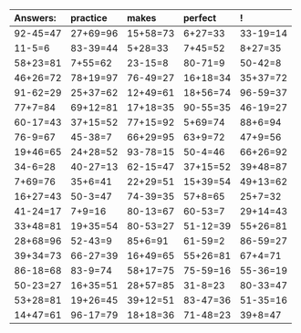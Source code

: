 | Answers: | practice | makes | perfect | ! |
| :--- | :--- | :--- | :--- | :--- |
| 92-45=47 | 27+69=96 | 15+58=73 | 6+27=33 | 33-19=14 | 
| 11-5=6 | 83-39=44 | 5+28=33 | 7+45=52 | 8+27=35 | 
| 58+23=81 | 7+55=62 | 23-15=8 | 80-71=9 | 50-42=8 | 
| 46+26=72 | 78+19=97 | 76-49=27 | 16+18=34 | 35+37=72 | 
| 91-62=29 | 25+37=62 | 12+49=61 | 18+56=74 | 96-59=37 | 
| 77+7=84 | 69+12=81 | 17+18=35 | 90-55=35 | 46-19=27 | 
| 60-17=43 | 37+15=52 | 77+15=92 | 5+69=74 | 88+6=94 | 
| 76-9=67 | 45-38=7 | 66+29=95 | 63+9=72 | 47+9=56 | 
| 19+46=65 | 24+28=52 | 93-78=15 | 50-4=46 | 66+26=92 | 
| 34-6=28 | 40-27=13 | 62-15=47 | 37+15=52 | 39+48=87 | 
| 7+69=76 | 35+6=41 | 22+29=51 | 15+39=54 | 49+13=62 | 
| 16+27=43 | 50-3=47 | 74-39=35 | 57+8=65 | 25+7=32 | 
| 41-24=17 | 7+9=16 | 80-13=67 | 60-53=7 | 29+14=43 | 
| 33+48=81 | 19+35=54 | 80-53=27 | 51-12=39 | 55+26=81 | 
| 28+68=96 | 52-43=9 | 85+6=91 | 61-59=2 | 86-59=27 | 
| 39+34=73 | 66-27=39 | 16+49=65 | 55+26=81 | 67+4=71 | 
| 86-18=68 | 83-9=74 | 58+17=75 | 75-59=16 | 55-36=19 | 
| 50-23=27 | 16+35=51 | 28+57=85 | 31-8=23 | 80-33=47 | 
| 53+28=81 | 19+26=45 | 39+12=51 | 83-47=36 | 51-35=16 | 
| 14+47=61 | 96-17=79 | 18+18=36 | 71-48=23 | 39+8=47 | 
